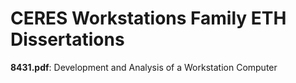 # CERES Workstations Family ETH Dissertations

**8431.pdf**: Development and Analysis of a Workstation Computer 
